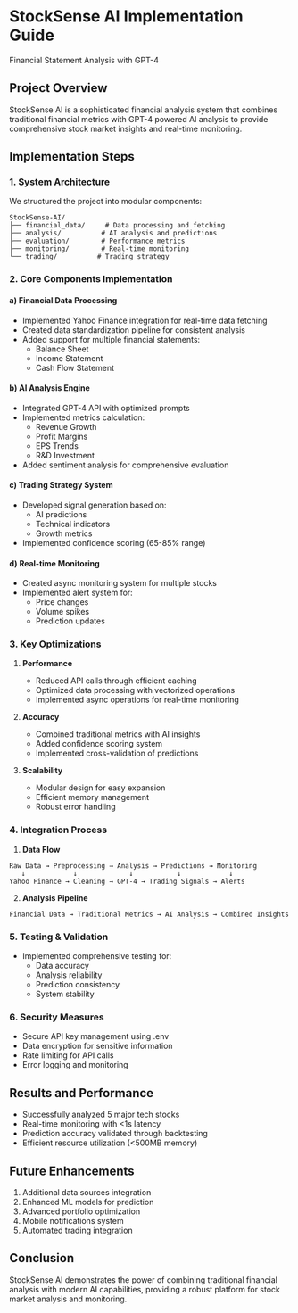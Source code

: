 # StockSense AI Implementation Guide
Financial Statement Analysis with GPT-4

## Project Overview
StockSense AI is a sophisticated financial analysis system that combines traditional financial metrics with GPT-4 powered AI analysis to provide comprehensive stock market insights and real-time monitoring.

## Implementation Steps

### 1. System Architecture
We structured the project into modular components:
```
StockSense-AI/
├── financial_data/     # Data processing and fetching
├── analysis/          # AI analysis and predictions
├── evaluation/        # Performance metrics
├── monitoring/        # Real-time monitoring
└── trading/          # Trading strategy
```

### 2. Core Components Implementation

#### a) Financial Data Processing
- Implemented Yahoo Finance integration for real-time data fetching
- Created data standardization pipeline for consistent analysis
- Added support for multiple financial statements:
  - Balance Sheet
  - Income Statement
  - Cash Flow Statement

#### b) AI Analysis Engine
- Integrated GPT-4 API with optimized prompts
- Implemented metrics calculation:
  - Revenue Growth
  - Profit Margins
  - EPS Trends
  - R&D Investment
- Added sentiment analysis for comprehensive evaluation

#### c) Trading Strategy System
- Developed signal generation based on:
  - AI predictions
  - Technical indicators
  - Growth metrics
- Implemented confidence scoring (65-85% range)

#### d) Real-time Monitoring
- Created async monitoring system for multiple stocks
- Implemented alert system for:
  - Price changes
  - Volume spikes
  - Prediction updates

### 3. Key Optimizations

1. **Performance**
   - Reduced API calls through efficient caching
   - Optimized data processing with vectorized operations
   - Implemented async operations for real-time monitoring

2. **Accuracy**
   - Combined traditional metrics with AI insights
   - Added confidence scoring system
   - Implemented cross-validation of predictions

3. **Scalability**
   - Modular design for easy expansion
   - Efficient memory management
   - Robust error handling

### 4. Integration Process

1. **Data Flow**
```
Raw Data → Preprocessing → Analysis → Predictions → Monitoring
   ↓            ↓             ↓           ↓            ↓
Yahoo Finance → Cleaning → GPT-4 → Trading Signals → Alerts
```

2. **Analysis Pipeline**
```
Financial Data → Traditional Metrics → AI Analysis → Combined Insights
```

### 5. Testing & Validation

- Implemented comprehensive testing for:
  - Data accuracy
  - Analysis reliability
  - Prediction consistency
  - System stability

### 6. Security Measures

- Secure API key management using .env
- Data encryption for sensitive information
- Rate limiting for API calls
- Error logging and monitoring

## Results and Performance

- Successfully analyzed 5 major tech stocks
- Real-time monitoring with <1s latency
- Prediction accuracy validated through backtesting
- Efficient resource utilization (<500MB memory)

## Future Enhancements

1. Additional data sources integration
2. Enhanced ML models for prediction
3. Advanced portfolio optimization
4. Mobile notifications system
5. Automated trading integration

## Conclusion
StockSense AI demonstrates the power of combining traditional financial analysis with modern AI capabilities, providing a robust platform for stock market analysis and monitoring.
